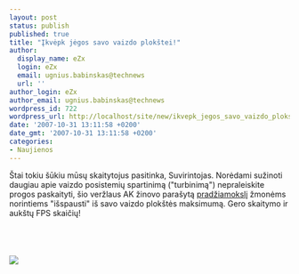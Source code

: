 ```yaml
---
layout: post
status: publish
published: true
title: "Įkvėpk jėgos savo vaizdo plokštei!"
author:
  display_name: eZx
  login: eZx
  email: ugnius.babinskas@technews
  url: ''
author_login: eZx
author_email: ugnius.babinskas@technews
wordpress_id: 722
wordpress_url: http://localhost/site/new/ikvepk_jegos_savo_vaizdo_plokstei/
date: '2007-10-31 13:11:58 +0200'
date_gmt: '2007-10-31 13:11:58 +0200'
categories:
- Naujienos
---
```

<p>Štai tokiu šūkiu mūsų skaitytojus pasitinka, Suvirintojas. Norėdami sužinoti daugiau apie vaizdo posistemių spartinimą (&quot;turbinimą&quot;) nepraleiskite progos paskaityti, šio veržlaus AK žinovo parašytą <a class="ns" href="http://www.technews.lt/index.php?id=Kas&amp;Id=411">pradžiamokslį</a> žmonėms norintiems &quot;išspausti&quot; iš savo vaizdo plokštės maksimumą. Gero skaitymo ir aukštų FPS skaičių!<br />
<br><br />
<br><br><img src="http://cache.gizmodo.com/assets/resources/2007/04/ATI%20XTX.jpg"><br></p>
